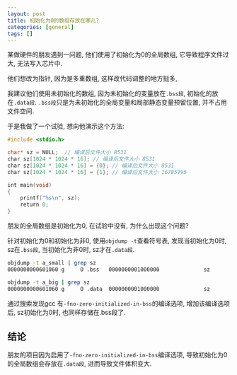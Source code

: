 ```yaml
---
layout: post
title: 初始化为0的数组存放在哪儿?
categories: [general]
tags: []
---
```


某做硬件的朋友遇到一问题, 他们使用了初始化为0的全局数组, 它导致程序文件过大, 无法写入芯片中.

他们想改为指针, 因为是多重数组, 这样改代码调整的地方挺多,

我建议他们使用未初始化的数组, 因为未初始化的变量放在`.bss段`, 初始化的放在`.data段`. `.bss段`只是为未初始化的全局变量和局部静态变量预留位置, 并不占用文件空间.

于是我做了一个试验, 想向他演示这个方法:

```c
#include <stdio.h>

char* sz = NULL;  // 编译后文件大小 8531
char sz[1024 * 1024 * 16]; // 编译后文件大小 8531
char sz[1024 * 1024 * 16] = {0}; // 编译后文件大小 8531
char sz[1024 * 1024 * 16] = {1}; // 编译后文件大小 16785795

int main(void)
{
    printf("%s\n", sz); 
    return 0;
}
```

朋友的全局数组是初始化为0, 在试验中没有, 为什么出现这个问题?

针对初始化为0和初始化为非0, 使用`objdump -t`查看符号表, 发现当初始化为0时, sz在`.bss段`, 当初始化为非0时, sz才在`.data段`.

```bash
objdump -t a_small | grep sz
0000000000601060 g     O .bss   0000000001000000              sz

objdump -t a_big | grep sz
0000000000601060 g     O .data  0000000001000000              sz
```

通过搜索发现gcc 有`-fno-zero-initialized-in-bss`的编译选项, 增加该编译选项后, sz初始化为0时, 也同样存储在.bss段了.

## 结论

朋友的项目因为启用了`-fno-zero-initialized-in-bss`编译选项, 导致初始化为0的全局数组会存放在`.data段`, 进而导致文件体积变大.